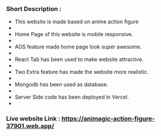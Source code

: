 ### Short Description :
* This website is made based on anime action figure 
* 
* Home Page of this website is mobile responsive.
* 
* AOS feature made home page look super awesome.
* 
* React Tab has been used to make website attractive.
* 
* Two Extra feature has made the website more realistic.
* 
* Mongodb has been used as database.
* 
* Server Side code has been deployed in Vercel.
* 
### Live website Link : https://animagic-action-figure-37901.web.app/
